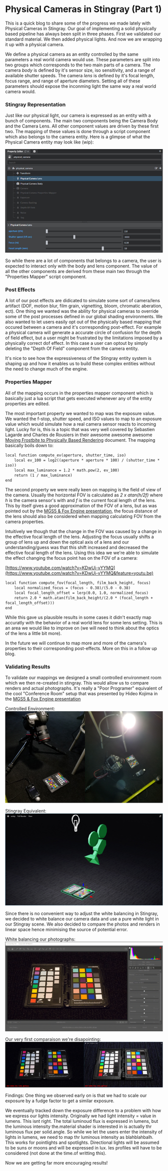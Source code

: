 # Physical Cameras in Stingray (Part 1) #
This is a quick blog to share some of the progress we made lately with Physical Cameras in Stingray. Our goal of implementing a solid physically based pipeline has always been split in three phases. First we validated our standard material. We then added physical lights. And now we are wrapping it up with a physical camera.

We define a physical camera as an entity controlled by the same parameters a real world camera would use. These parameters are split into two groups which corresponds to the two main parts of a camera. The camera _body_ is defined by it's sensor size, iso sensitivity, and a range of available shutter speeds. The camera _lens_ is defined by it's focal length, focus range, and range of aperture diameters. Setting all of these parameters should expose the inconming light the same way a real world camera would.

### Stingray Representation ###
Just like our physical light, our camera is expressed as an entity with a bunch of components. The main two components being the Camera Body and the Camera Lens. All other component values are driven by these first two. The mapping of these values is done through a script component which also belongs to the camera entity. Here is a glimpse of what the Physical Camera entity may look like (wip):

![](images/cameras/res6.jpg)

So while there are a lot of components that belongs to a camera, the user is expected to interact only with the body and lens component. The value of all the other components are derived from these main two through the "Properties Mapper" script component. 

### Post Effects ###
A lot of our post effects are didicated to simulate some sort of camera/lens artifact (DOF, motion blur, film grain, vignetting, bloom, chromatic aberation, ect). One thing we wanted was the ability for physical cameras to override some of the post processes defined in our global shading environments. We also wanted to let users easily opt out of the physically based mapping that occured between a camera and it's corresponding post-effect. For example a physical camera will generate a accurate circle of confusion for the depth of field effect, but a user might be frustrated by the limitations imposed by a physically correct dof effect. In this case a user can optout by simply deleting the "Depth Of Field" component from the camera entity.

It's nice to see how the expressiveness of the Stingray entity system is shaping up and how it enables us to build these complex entities without the need to change much of the engine.

### Properties Mapper ###
All of the mapping occurs in the properties mapper component which is basically just a lua script that gets executed whenever any of the entity properties are edited.

The most important property we wanted to map was the exposure value. We wanted the f-stop, shutter speed, and ISO values to map to an exposure value which would simulate how a real camera sensor reacts to incoming light. Lucky for is, this is a topic that was very well covered by Sebastien Lagarde and Charles de Rousiers in their awesome awesome awesome [Moving Frostbite to Physically Based Rendering](https://seblagarde.files.wordpress.com/2015/07/course_notes_moving_frostbite_to_pbr_v32.pdf) document. The mapping basically boils down to:

~~~
local function compute_ev(aperture, shutter_time, iso)
	local ev_100 = log2((aperture * aperture * 100) / (shutter_time * iso))
	local max_luminance = 1.2 * math.pow(2, ev_100)
	return (1 / max_luminance)
end
~~~

The second property we were really keen on mapping is the field of view of the camera. Usually the horizontal FOV is calculated as _2 x atan(h/2f)_ where _h_ is the camera sensor's with and _f_ is the current focal length of the lens. This by itself gives a good approximation of the FOV of a lens, but as was pointed out by the [MGS5 & Fox Engine presentation](https://youtu.be/FQMbxzTUuSg?t=50m12s), the focus distance of the lens should also be considered when mapping calculating FOV from the camera properties.

Intuitively we though that the change in the FOV was caused by a change in the effective focal length of the lens. Adjusting the focus usually shifts a group of lens up and down the optical axis of a lens and our understanding/guess was that this shift increased and decreased the effective focal length of the lens. Using this idea we we're able to simulate the effect changing the focus point has on the FOV of a camera:

[https://www.youtube.com/watch?v=KDwUi-vYYMQ](https://www.youtube.com/watch?v=KDwUi-vYYMQ&feature=youtu.be)

~~~
local function compute_fov(focal_length, film_back_height, focus)
	local normalized_focus = (focus - 0.38)/(5.0 - 0.38)
	local focal_length_offset = lerp(0.0, 1.0, normalized_focus)
	return 2.0 * math.atan(film_back_height/(2.0 * (focal_length + focal_length_offset)))
end
~~~


While this gave us plausible results in some cases it didn't exactly map accuratly with the behavior of a real world lens for some lens setting. This is an area we would like to improve on (we will need to think about the optics of the lens a little bit more).

In the future we will continue to map more and more of the camera's properties to their corresponding post-effects. More on this in a follow up blog.

### Validating Results ###
To validate our mappings we designed a small controlled environment room which we then re-created in stingray. This would allow us to compare renders and actual photographs. It's really a "Poor Programer" equivalent of the cool "Conference Room" setup that was presented by Hideo Kojima in the [MGS5 & Fox Engine presentation](https://youtu.be/FQMbxzTUuSg?t=20m22s)

Controlled Environment:
![](images/cameras/res4.jpg)

Stingray Equivalent:
![](images/cameras/res3.jpg)

Since there is no convenient way to adjust the white balancing in Stingray, we decided to white balance our camera data and use a pure white light in our Stingray scene. We also decided to compare the photos and renders in linear space hence minimising the source of potential error.

White balancing our photographs:
![](images/cameras/res6.gif)

Our very first comparaison we're disapointing:
![](images/cameras/res9.jpg)

Findings:
One thing we observed early on is that we had to scale our exposure by a fudge factor to get a similar exposure.

We eventually tracked down the exposure difference to a problem with how we express our lights intensity. Originally we had light intensity = value in lumens. This isnt right. The total luminoud flux is expressed in lumens, but the luminous intensity the.material shader is interested in is actually thr luminous flux per solid.angle. So while we let the users enter the intensity of lights in lumens, we need to map thr luminous intensity as blahblahbalh. This works for pointlights and spotlights. Directional lights will be assumed to be suns or moons and will be expressed in lux. Ies profiles will have to be considered (not done at the time.of writting this).

Now we are getting far more encouraging results!

